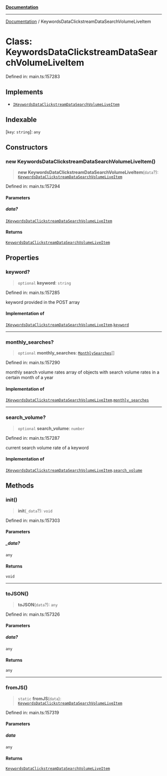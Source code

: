 [**Documentation**](../README.md)

***

[Documentation](../README.md) / KeywordsDataClickstreamDataSearchVolumeLiveItem

# Class: KeywordsDataClickstreamDataSearchVolumeLiveItem

Defined in: main.ts:157283

## Implements

- [`IKeywordsDataClickstreamDataSearchVolumeLiveItem`](../interfaces/IKeywordsDataClickstreamDataSearchVolumeLiveItem.md)

## Indexable

\[`key`: `string`\]: `any`

## Constructors

### new KeywordsDataClickstreamDataSearchVolumeLiveItem()

> **new KeywordsDataClickstreamDataSearchVolumeLiveItem**(`data`?): [`KeywordsDataClickstreamDataSearchVolumeLiveItem`](KeywordsDataClickstreamDataSearchVolumeLiveItem.md)

Defined in: main.ts:157294

#### Parameters

##### data?

[`IKeywordsDataClickstreamDataSearchVolumeLiveItem`](../interfaces/IKeywordsDataClickstreamDataSearchVolumeLiveItem.md)

#### Returns

[`KeywordsDataClickstreamDataSearchVolumeLiveItem`](KeywordsDataClickstreamDataSearchVolumeLiveItem.md)

## Properties

### keyword?

> `optional` **keyword**: `string`

Defined in: main.ts:157285

keyword provided in the POST array

#### Implementation of

[`IKeywordsDataClickstreamDataSearchVolumeLiveItem`](../interfaces/IKeywordsDataClickstreamDataSearchVolumeLiveItem.md).[`keyword`](../interfaces/IKeywordsDataClickstreamDataSearchVolumeLiveItem.md#keyword)

***

### monthly\_searches?

> `optional` **monthly\_searches**: [`MonthlySearches`](MonthlySearches.md)[]

Defined in: main.ts:157290

monthly search volume rates
array of objects with search volume rates in a certain month of a year

#### Implementation of

[`IKeywordsDataClickstreamDataSearchVolumeLiveItem`](../interfaces/IKeywordsDataClickstreamDataSearchVolumeLiveItem.md).[`monthly_searches`](../interfaces/IKeywordsDataClickstreamDataSearchVolumeLiveItem.md#monthly_searches)

***

### search\_volume?

> `optional` **search\_volume**: `number`

Defined in: main.ts:157287

current search volume rate of a keyword

#### Implementation of

[`IKeywordsDataClickstreamDataSearchVolumeLiveItem`](../interfaces/IKeywordsDataClickstreamDataSearchVolumeLiveItem.md).[`search_volume`](../interfaces/IKeywordsDataClickstreamDataSearchVolumeLiveItem.md#search_volume)

## Methods

### init()

> **init**(`_data`?): `void`

Defined in: main.ts:157303

#### Parameters

##### \_data?

`any`

#### Returns

`void`

***

### toJSON()

> **toJSON**(`data`?): `any`

Defined in: main.ts:157326

#### Parameters

##### data?

`any`

#### Returns

`any`

***

### fromJS()

> `static` **fromJS**(`data`): [`KeywordsDataClickstreamDataSearchVolumeLiveItem`](KeywordsDataClickstreamDataSearchVolumeLiveItem.md)

Defined in: main.ts:157319

#### Parameters

##### data

`any`

#### Returns

[`KeywordsDataClickstreamDataSearchVolumeLiveItem`](KeywordsDataClickstreamDataSearchVolumeLiveItem.md)
